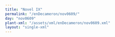 ```yaml
---
title: "Novel IX"
permalink: "/enDecameron/nov0609/"
day: "nov0609"
plant-xml: "/assets/xml/enDecameron/nov0609.xml"
layout: "single-xml"
---
```


